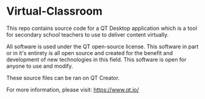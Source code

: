# Virtual-Classroom
This repo contains source code for a QT Desktop application which is a tool for secondary school teachers to use to deliver content virtually.

All software is used under the QT open-source license. This software in part or in it's entirety is all open source and created for the benefit and development of new technologies in this field. This software is open for anyone to use and modify.

These source files can be ran on QT Creator.

For more information, please visit: https://www.qt.io/